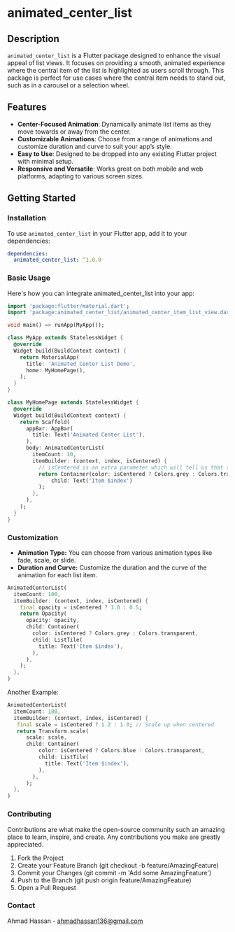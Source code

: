 # animated_center_list

## Description

`animated_center_list` is a Flutter package designed to enhance the visual appeal of list views. It
focuses on providing a smooth, animated experience where the central item of the list is highlighted
as users scroll through. This package is perfect for use cases where the central item needs to stand
out, such as in a carousel or a selection wheel.

## Features

- **Center-Focused Animation**: Dynamically animate list items as they move towards or away from the
  center.
- **Customizable Animations**: Choose from a range of animations and customize duration and curve to
  suit your app’s style.
- **Easy to Use**: Designed to be dropped into any existing Flutter project with minimal setup.
- **Responsive and Versatile**: Works great on both mobile and web platforms, adapting to various
  screen sizes.

## Getting Started

### Installation

To use `animated_center_list` in your Flutter app, add it to your dependencies:

```yaml
dependencies:
  animated_center_list: ^1.0.0
```

### Basic Usage

Here's how you can integrate animated_center_list into your app:

```dart
import 'package:flutter/material.dart';
import 'package:animated_center_list/animated_center_item_list_view.dart';

void main() => runApp(MyApp());

class MyApp extends StatelessWidget {
  @override
  Widget build(BuildContext context) {
    return MaterialApp(
      title: 'Animated Center List Demo',
      home: MyHomePage(),
    );
  }
}

class MyHomePage extends StatelessWidget {
  @override
  Widget build(BuildContext context) {
    return Scaffold(
      appBar: AppBar(
        title: Text('Animated Center List'),
      ),
      body: AnimatedCenterList(
        itemCount: 10,
        itemBuilder: (context, index, isCentered) {
          // isCentered is an extra parameter which will tell us that the widget is centered or not
          return Container(color: isCentered ? Colors.grey : Colors.transparent,
              child: Text('Item $index')
          );
        },
      ),
    );
  }
}
```

### Customization

- **Animation Type:** You can choose from various animation types like fade, scale, or slide.
- **Duration and Curve:** Customize the duration and the curve of the animation for each list item.

```dart
AnimatedCenterList(
  itemCount: 100,
  itemBuilder: (context, index, isCentered) {
    final opacity = isCentered ? 1.0 : 0.5;
    return Opacity(
      opacity: opacity,
      child: Container(
        color: isCentered ? Colors.grey : Colors.transparent,
        child: ListTile(
          title: Text('Item $index'),
        ),
      ),
    );
  },
)
```

Another Example:

```dart
AnimatedCenterList(
  itemCount: 100,
  itemBuilder: (context, index, isCentered) {
   final scale = isCentered ? 1.2 : 1.0; // Scale up when centered
   return Transform.scale(
      scale: scale,
      child: Container(
          color: isCentered ? Colors.blue : Colors.transparent,
          child: ListTile(
            title: Text('Item $index'),
          ),
        ),
      );
  },
)
```

### Contributing

Contributions are what make the open-source community such an amazing place to learn, inspire, and create. Any contributions you make are greatly appreciated.

1. Fork the Project
2. Create your Feature Branch (git checkout -b feature/AmazingFeature)
3. Commit your Changes (git commit -m 'Add some AmazingFeature')
4. Push to the Branch (git push origin feature/AmazingFeature)
5. Open a Pull Request


### Contact

Ahmad Hassan - ahmadhassan136@gmail.com

